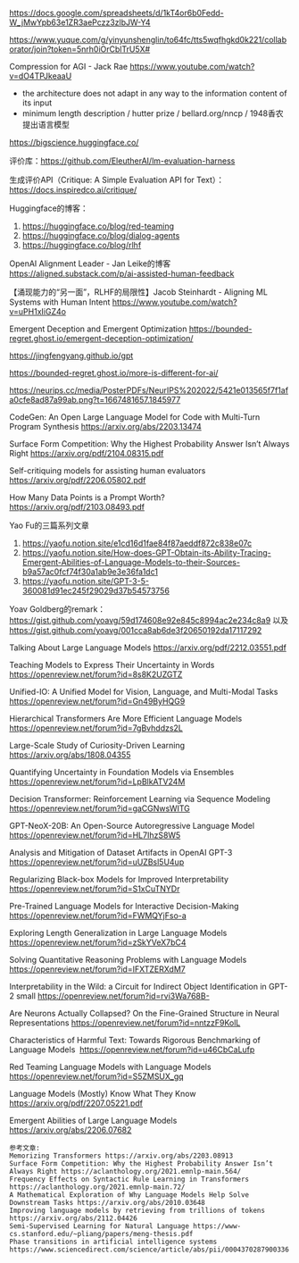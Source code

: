 https://docs.google.com/spreadsheets/d/1kT4or6b0Fedd-W_jMwYpb63e1ZR3aePczz3zlbJW-Y4

https://www.yuque.com/g/yinyunshenglin/to64fc/tts5wqfhgkd0k221/collaborator/join?token=5nrh0iOrCblTrU5X#

Compression for AGI - Jack Rae https://www.youtube.com/watch?v=dO4TPJkeaaU
- the architecture does not adapt in any way to the information content of its input
- minimum length description / hutter prize / bellard.org/nncp / 1948香农提出语言模型

https://bigscience.huggingface.co/

评价库：https://github.com/EleutherAI/lm-evaluation-harness

生成评价API（Critique: A Simple Evaluation API for Text）：https://docs.inspiredco.ai/critique/

Huggingface的博客：
1. https://huggingface.co/blog/red-teaming
2. https://huggingface.co/blog/dialog-agents
3. https://huggingface.co/blog/rlhf

OpenAI Alignment Leader - Jan Leike的博客 https://aligned.substack.com/p/ai-assisted-human-feedback

【涌现能力的“另一面”，RLHF的局限性】Jacob Steinhardt - Aligning ML Systems with Human Intent  https://www.youtube.com/watch?v=uPH1xIiGZ4o

Emergent Deception and Emergent Optimization https://bounded-regret.ghost.io/emergent-deception-optimization/

https://jingfengyang.github.io/gpt

https://bounded-regret.ghost.io/more-is-different-for-ai/

https://neurips.cc/media/PosterPDFs/NeurIPS%202022/5421e013565f7f1afa0cfe8ad87a99ab.png?t=1667481657.1845977

CodeGen: An Open Large Language Model for Code with Multi-Turn Program Synthesis https://arxiv.org/abs/2203.13474

Surface Form Competition: Why the Highest Probability Answer Isn’t Always Right https://arxiv.org/pdf/2104.08315.pdf

Self-critiquing models for assisting human evaluators https://arxiv.org/pdf/2206.05802.pdf

How Many Data Points is a Prompt Worth? https://arxiv.org/pdf/2103.08493.pdf

Yao Fu的三篇系列文章 
1. https://yaofu.notion.site/e1cd16d1fae84f87aeddf872c838e07c
2. https://yaofu.notion.site/How-does-GPT-Obtain-its-Ability-Tracing-Emergent-Abilities-of-Language-Models-to-their-Sources-b9a57ac0fcf74f30a1ab9e3e36fa1dc1
3. https://yaofu.notion.site/GPT-3-5-360081d91ec245f29029d37b54573756


Yoav Goldberg的remark：https://gist.github.com/yoavg/59d174608e92e845c8994ac2e234c8a9 以及 https://gist.github.com/yoavg/001cca8ab6de3f20650192da17117292

Talking About Large Language Models https://arxiv.org/pdf/2212.03551.pdf

Teaching Models to Express Their Uncertainty in Words	https://openreview.net/forum?id=8s8K2UZGTZ

Unified-IO: A Unified Model for Vision, Language, and Multi-Modal Tasks	https://openreview.net/forum?id=Gn49ByHQG9

Hierarchical Transformers Are More Efficient Language Models 	https://openreview.net/forum?id=7gBvhddzs2L

Large-Scale Study of Curiosity-Driven Learning	https://arxiv.org/abs/1808.04355

Quantifying Uncertainty in Foundation Models via Ensembles 	https://openreview.net/forum?id=LpBlkATV24M

Decision Transformer: Reinforcement Learning via Sequence Modeling	https://openreview.net/forum?id=gaCGNwsWITG

GPT-NeoX-20B: An Open-Source Autoregressive Language Model 	https://openreview.net/forum?id=HL7IhzS8W5

Analysis and Mitigation of Dataset Artifacts in OpenAI GPT-3 	https://openreview.net/forum?id=uUZBsl5U4up

Regularizing Black-box Models for Improved Interpretability	https://openreview.net/forum?id=S1xCuTNYDr

Pre-Trained Language Models for Interactive Decision-Making 	https://openreview.net/forum?id=FWMQYjFso-a

Exploring Length Generalization in Large Language Models	https://openreview.net/forum?id=zSkYVeX7bC4

Solving Quantitative Reasoning Problems with Language Models	https://openreview.net/forum?id=IFXTZERXdM7

Interpretability in the Wild: a Circuit for Indirect Object Identification in GPT-2 small	https://openreview.net/forum?id=rvi3Wa768B-

Are Neurons Actually Collapsed? On the Fine-Grained Structure in Neural Representations	https://openreview.net/forum?id=nntzzF9KolL

Characteristics of Harmful Text: Towards Rigorous Benchmarking of Language Models 	https://openreview.net/forum?id=u46CbCaLufp

Red Teaming Language Models with Language Models 	https://openreview.net/forum?id=S5ZMSUX_gq

Language Models (Mostly) Know What They Know https://arxiv.org/pdf/2207.05221.pdf

Emergent Abilities of Large Language Models https://arxiv.org/abs/2206.07682 

```
参考文章: 
Memorizing Transformers https://arxiv.org/abs/2203.08913
Surface Form Competition: Why the Highest Probability Answer Isn’t Always Right https://aclanthology.org/2021.emnlp-main.564/
Frequency Effects on Syntactic Rule Learning in Transformers https://aclanthology.org/2021.emnlp-main.72/
A Mathematical Exploration of Why Language Models Help Solve Downstream Tasks https://arxiv.org/abs/2010.03648
Improving language models by retrieving from trillions of tokens https://arxiv.org/abs/2112.04426
Semi-Supervised Learning for Natural Language https://www-cs.stanford.edu/~pliang/papers/meng-thesis.pdf
Phase transitions in artificial intelligence systems https://www.sciencedirect.com/science/article/abs/pii/0004370287900336
```


